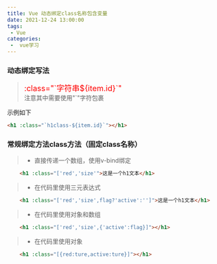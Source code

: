 ```yaml
---
title: Vue 动态绑定class名称包含变量
date: 2021-12-24 13:00:00
tags:
 - Vue
categories:
 -  vue学习
---
```



### 动态绑定写法

> <font color="red" size="4">:class="\`字符串${item.id}\`" </font><br/>
注意其中需要使用"\`"字符包裹

示例如下
	
```html
<h1 :class="`h1class-${item.id}`"></h1>
```
### 常规绑定方法class方法（固定class名称）
	
> * 直接传递一个数组，使用v-bind绑定

```html
	<h1 :class="['red','size'">这是一个h1文本</h1>
```
	
>* 在代码里使用三元表达式
``` html
	<h1 :class="['red','size',flag?'active':'']">这是一个h1文本</h1>
```
>* 在代码里使用对象和数组
``` html
	<h1 :class="['red','size',{'active':flag}]"></h1>
```
>* 在代码里使用对象
``` html
	<h1 :class="[{red:ture,active:ture}]"></h1>
```
